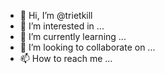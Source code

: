 - 👋 Hi, I’m @trietkill
- 👀 I’m interested in ...
- 🌱 I’m currently learning ...
- 💞️ I’m looking to collaborate on ...
- 📫 How to reach me ...

<!---
trietkill/trietkill is a ✨ special ✨ repository because its `README.md` (this file) appears on your GitHub profile.
You can click the Preview link to take a look at your changes.
--->
